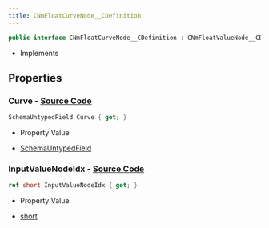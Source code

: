 ```yaml
---
title: CNmFloatCurveNode__CDefinition
---
```


```csharp
public interface CNmFloatCurveNode__CDefinition : CNmFloatValueNode__CDefinition, CNmValueNode__CDefinition, CNmGraphNode__CDefinition, ISchemaClass<CNmGraphNode__CDefinition>, ISchemaClass<CNmValueNode__CDefinition>, ISchemaClass<CNmFloatValueNode__CDefinition>, ISchemaClass<CNmFloatCurveNode__CDefinition>, ISchemaField, ISchemaClass, INativeHandle
```

- Implements

## Properties

### **Curve** - [Source Code](https://github.com/swiftly-solution/swiftlys2/blob/main/managed/src/SwiftlyS2.Generated/Schemas/Interfaces/CNmFloatCurveNode__CDefinition.cs#L19)

```csharp
SchemaUntypedField Curve { get; }
```

- Property Value

- [SchemaUntypedField](/docs/api/shared/schemas/schemauntypedfield)

### **InputValueNodeIdx** - [Source Code](https://github.com/swiftly-solution/swiftlys2/blob/main/managed/src/SwiftlyS2.Generated/Schemas/Interfaces/CNmFloatCurveNode__CDefinition.cs#L16)

```csharp
ref short InputValueNodeIdx { get; }
```

- Property Value

- [short](https://learn.microsoft.com/dotnet/api/system.int16)

